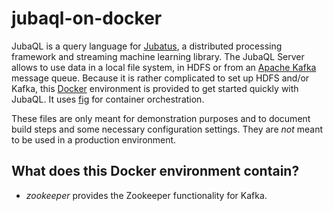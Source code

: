 jubaql-on-docker
================

JubaQL is a query language for [Jubatus](http://jubat.us/en/), a distributed processing framework and streaming machine learning library. The JubaQL Server allows to use data in a local file system, in HDFS or from an [Apache Kafka](http://kafka.apache.org/) message queue. Because it is rather complicated to set up HDFS and/or Kafka, this [Docker](https://www.docker.com/) environment is provided to get started quickly with JubaQL. It uses [fig](http://www.fig.sh/) for container orchestration.

These files are only meant for demonstration purposes and to document build steps and some necessary configuration settings. They are *not* meant to be used in a production environment.

## What does this Docker environment contain?

* *zookeeper* provides the Zookeeper functionality for Kafka.
